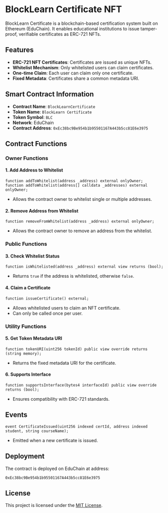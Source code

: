 # BlockLearn Certificate NFT

BlockLearn Certificate is a blockchain-based certification system built on Ethereum (EduChain). It enables educational institutions to issue tamper-proof, verifiable certificates as ERC-721 NFTs.

## Features

- **ERC-721 NFT Certificates**: Certificates are issued as unique NFTs.
- **Whitelist Mechanism**: Only whitelisted users can claim certificates.
- **One-time Claim**: Each user can claim only one certificate.
- **Fixed Metadata**: Certificates share a common metadata URI.

## Smart Contract Information

- **Contract Name**: `BlockLearnCertificate`
- **Token Name**: `BlockLearn Certificate`
- **Token Symbol**: `BLC`
- **Network**: EduChain
- **Contract Address**: `0xEc38bc9Be954b1b95501167A443b5cc81E6e3975`

## Contract Functions

### Owner Functions

#### 1. **Add Address to Whitelist**

```solidity
function addToWhitelist(address _address) external onlyOwner;
function addToWhitelist(address[] calldata _addresses) external onlyOwner;
```

- Allows the contract owner to whitelist single or multiple addresses.

#### 2. **Remove Address from Whitelist**

```solidity
function removeFromWhitelist(address _address) external onlyOwner;
```

- Allows the contract owner to remove an address from the whitelist.

### Public Functions

#### 3. **Check Whitelist Status**

```solidity
function isWhitelisted(address _address) external view returns (bool);
```

- Returns `true` if the address is whitelisted, otherwise `false`.

#### 4. **Claim a Certificate**

```solidity
function issueCertificate() external;
```

- Allows whitelisted users to claim an NFT certificate.
- Can only be called once per user.

### Utility Functions

#### 5. **Get Token Metadata URI**

```solidity
function tokenURI(uint256 tokenId) public view override returns (string memory);
```

- Returns the fixed metadata URI for the certificate.

#### 6. **Supports Interface**

```solidity
function supportsInterface(bytes4 interfaceId) public view override returns (bool);
```

- Ensures compatibility with ERC-721 standards.

## Events

```solidity
event CertificateIssued(uint256 indexed certId, address indexed student, string courseName);
```

- Emitted when a new certificate is issued.

## Deployment

The contract is deployed on EduChain at address:

```
0xEc38bc9Be954b1b95501167A443b5cc81E6e3975
```

## License

This project is licensed under the [MIT License](https://opensource.org/licenses/MIT).
